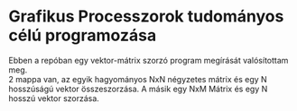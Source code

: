# Grafikus Processzorok tudományos célú programozása
Ebben a repóban egy vektor-mátrix szorzó program megírását valósítottam meg.  
2 mappa van, az egyik hagyományos NxN négyzetes mátrix és egy N hosszúságú vektor összeszorzása. A másik egy NxM Mátrix és egy N hosszú vektor szorzása.
